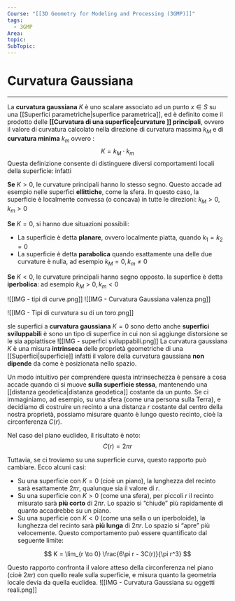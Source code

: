 ```yaml
---
Course: "[[3D Geometry for Modeling and Processing (3GMP)]]"
tags:
  - 3GMP
Area: 
topic: 
SubTopic: 
---
```


# Curvatura Gaussiana
---
La **curvatura gaussiana** $K$ è uno scalare associato ad un punto $x \in S$ su una [[Superfici parametriche|superfice parametrica]], ed è definito come il prodotto delle **[[Curvatura di una superfice|curvature ]] principali**, ovvero il valore di curvatura calcolato nella direzione di curvatura massima $k_M$ e di **curvatura minima** $k_m$ ovvero :$$
K = k_M \cdot k_m
$$Questa definizione consente di distinguere diversi comportamenti locali della superficie: infatti 

**Se** $K > 0$, le curvature principali hanno lo stesso segno. Questo accade ad esempio nelle superfici **ellittiche**, come la sfera. In questo caso, la superficie è localmente convessa (o concava) in tutte le direzioni: $k_M > 0 , k_m > 0$

**Se** $K = 0$, si hanno due situazioni possibili:
- La superficie è detta **planare**, ovvero localmente piatta, quando $k_1 = k_2 = 0$
- La superficie è detta  **parabolica** quando esattamente una delle due curvature è nulla, ad esempio $k_M = 0, k_m \ne 0$

**Se** $K < 0$, le curvature principali hanno segno opposto. la superfice è detta  **iperbolica**: ad esempio $k_M > 0, k_m < 0$

![[IMG - tipi di curve.png]]
![[IMG - Curvatura Gaussiana valenza.png]]

![[IMG - Tipi di curvatura su di un toro.png]]

sle superfici a **curvatura gaussiana** $K=0$ sono detto anche **superfici sviluppabili** è sono un tipo di superfice in cui non si aggiunge distorsione se le sia appiattisce 
![[IMG - superfici sviluppabili.png]]
La curvatura gaussiana $K$ è una misura **intrinseca** delle proprietà geometriche di una [[Superfici|superficie]] infatti il valore della curvatura gaussiana **non dipende** da come è posizionata nello spazio.

Un modo intuitivo per comprendere questa intrinsechezza è pensare a cosa accade quando ci si muove **sulla superficie stessa**, mantenendo una [[distanza geodetica|distanza geodetica]] costante da un punto. Se ci immaginiamo, ad esempio, su una sfera (come una persona sulla Terra), e decidiamo di costruire un recinto a una distanza $r$ costante dal centro della nostra proprietà, possiamo misurare quanto è lungo questo recinto, cioè la circonferenza $C(r)$.

Nel caso del piano euclideo, il risultato è noto:
$$
C(r) = 2\pi r
$$

Tuttavia, se ci troviamo su una superficie curva, questo rapporto può cambiare. Ecco alcuni casi:

- Su una superficie con $K = 0$ (cioè un piano), la lunghezza del recinto sarà esattamente $2\pi r$, qualunque sia il valore di $r$.  
- Su una superficie con $K>0$ (come una sfera), per piccoli $r$ il recinto misurato sarà **più corto** di $2\pi r$. Lo spazio si “chiude” più rapidamente di quanto accadrebbe su un piano.  
- Su una superficie con $K<0$  (come una sella o un iperboloide), la lunghezza del recinto sarà **più lunga** di $2\pi r$. Lo spazio si “apre” più velocemente.
Questo comportamento può essere quantificato dal seguente limite:

$$
K = \lim_{r \to 0} \frac{6\pi r - 3C(r)}{\pi r^3}
$$

Questo rapporto confronta il valore atteso della circonferenza nel piano (cioè $2\pi r$) con quello reale sulla superficie, e misura quanto la geometria locale devia da quella euclidea.
![[IMG - Curvatura Gaussiana su oggetti reali.png]]


